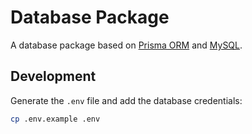 # Database Package

A database package based on [Prisma ORM](https://www.prisma.io/) and [MySQL](https://www.mysql.com/).

## Development

Generate the `.env` file and add the database credentials:

```bash
cp .env.example .env
```

